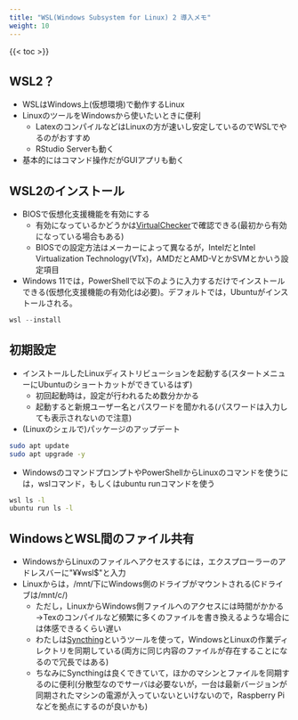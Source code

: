 ```yaml
---
title: "WSL(Windows Subsystem for Linux) 2 導入メモ"
weight: 10
---
```



{{< toc >}}

## WSL2？

- WSLはWindows上(仮想環境)で動作するLinux
- LinuxのツールをWindowsから使いたいときに便利
  - LatexのコンパイルなどはLinuxの方が速いし安定しているのでWSLでやるのがおすすめ
  - RStudio Serverも動く
- 基本的にはコマンド操作だがGUIアプリも動く

## WSL2のインストール

- BIOSで仮想化支援機能を有効にする
  - 有効になっているかどうかは[VirtualChecker](https://openlibsys.org/index-ja.html)で確認できる(最初から有効になっている場合もある)
  - BIOSでの設定方法はメーカーによって異なるが，IntelだとIntel Virtualization Technology(VTx)，AMDだとAMD-VとかSVMとかいう設定項目
- Windows 11では，PowerShellで以下のように入力するだけでインストールできる(仮想化支援機能の有効化は必要)。デフォルトでは，Ubuntuがインストールされる。

```powershell
wsl --install
```

## 初期設定

- インストールしたLinuxディストリビューションを起動する(スタートメニューにUbuntuのショートカットができているはず)
  - 初回起動時は，設定が行われるため数分かかる
  - 起動すると新規ユーザー名とパスワードを聞かれる(パスワードは入力しても表示されないので注意)
- (Linuxのシェルで)パッケージのアップデート

```bash
sudo apt update
sudo apt upgrade -y
```

- WindowsのコマンドプロンプトやPowerShellからLinuxのコマンドを使うには，wslコマンド，もしくはubuntu runコマンドを使う

```bash
wsl ls -l
ubuntu run ls -l
```

## WindowsとWSL間のファイル共有

- WindowsからLinuxのファイルへアクセスするには，エクスプローラーのアドレスバーに"&#x00A5;&#x00A5;wsl$"と入力
- Linuxからは，/mnt/下にWindows側のドライブがマウントされる(Cドライブは/mnt/c/)
  - ただし，LinuxからWindows側ファイルへのアクセスには時間がかかる  
  →Texのコンパイルなど頻繁に多くのファイルを書き換えるような場合には体感できるくらい遅い
  - わたしは[Syncthing](https://syncthing.net/)というツールを使って，WindowsとLinuxの作業ディレクトリを同期している(両方に同じ内容のファイルが存在することになるので冗長ではある)
  - ちなみにSyncthingは良くできていて，ほかのマシンとファイルを同期するのに便利(分散型なのでサーバは必要ないが，一台は最新バージョンが同期されたマシンの電源が入っていないといけないので，Raspberry Piなどを拠点にするのが良いかも)